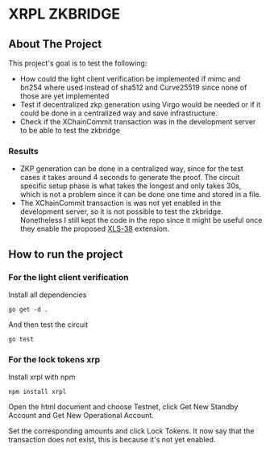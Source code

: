 # XRPL ZKBRIDGE
## About The Project

This project's goal is to test the following:

* How could the light client verification be implemented if mimc and bn254 where used instead of sha512 and Curve25519 since none of those are yet implemented
* Test if decentralized zkp generation using Virgo would be needed or if it could be done in a centralized way and save infrastructure. 
* Check if the XChainCommit transaction was in the development server to be able to test the zkbridge

### Results

* ZKP generation can be done in a centralized way, since for the test cases it takes around 4 seconds to generate the proof. The circuit specific setup phase is what takes the longest and only takes 30s, which is not a problem since it can be done one time and stored in a file.
* The XChainCommit transaction is was not yet enabled in the development server, so it is not possible to test the zkbridge. Nonetheless I still kept the code in the repo since it might be useful once they enable the proposed [XLS-38](https://github.com/XRPLF/XRPL-Standards/discussions/92) extension.

## How to run the project

### For the light client verification

Install all dependencies

```go get -d .```

And then test the circuit

```go test```

### For the lock tokens xrp

Install xrpl with npm

```npm install xrpl```

Open the html document and choose Testnet, click Get New Standby Account and Get New Operational Account.

Set the corresponding amounts and click Lock Tokens. It now say that the transaction does not exist, this is because it's not yet enabled.